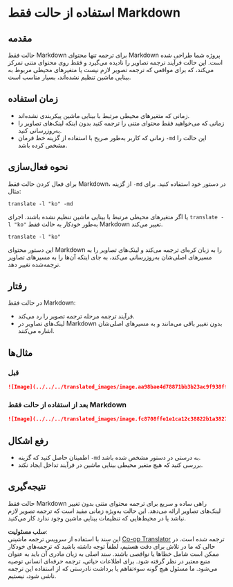 <!--
CO_OP_TRANSLATOR_METADATA:
{
  "original_hash": "9b1b247a8d0f1736459e0e9ede0d9c92",
  "translation_date": "2025-06-12T11:36:43+00:00",
  "source_file": "getting_started/markdown-only-mode.md",
  "language_code": "fa"
}
-->
# استفاده از حالت فقط Markdown

## مقدمه  
حالت فقط Markdown برای ترجمه تنها محتوای Markdown پروژه شما طراحی شده است. این حالت فرآیند ترجمه تصاویر را نادیده می‌گیرد و فقط روی محتوای متنی تمرکز می‌کند، که برای مواقعی که ترجمه تصویر لازم نیست یا متغیرهای محیطی مربوط به بینایی ماشین تنظیم نشده‌اند، بسیار مناسب است.

## زمان استفاده  
- زمانی که متغیرهای محیطی مرتبط با بینایی ماشین پیکربندی نشده‌اند.  
- زمانی که می‌خواهید فقط محتوای متنی را ترجمه کنید بدون اینکه لینک‌های تصاویر را به‌روزرسانی کنید.  
- زمانی که کاربر به‌طور صریح با استفاده از گزینه خط فرمان `-md` این حالت را مشخص کرده باشد.

## نحوه فعال‌سازی  
برای فعال کردن حالت فقط Markdown، از گزینه `-md` در دستور خود استفاده کنید. برای مثال:  
```
translate -l "ko" -md
```

یا اگر متغیرهای محیطی مرتبط با بینایی ماشین تنظیم نشده باشند. اجرای `translate -l "ko"` به‌طور خودکار به حالت فقط Markdown تغییر می‌کند.

```
translate -l "ko"
```

این دستور محتوای Markdown را به زبان کره‌ای ترجمه می‌کند و لینک‌های تصاویر را به مسیرهای اصلی‌شان به‌روزرسانی می‌کند، به جای اینکه آن‌ها را به مسیرهای تصاویر ترجمه‌شده تغییر دهد.

## رفتار  
در حالت فقط Markdown:  
- فرآیند ترجمه مرحله ترجمه تصویر را رد می‌کند.  
- لینک‌های تصاویر در Markdown بدون تغییر باقی می‌مانند و به مسیرهای اصلی‌شان اشاره می‌کنند.

## مثال‌ها  
### قبل  
```markdown
![Image](../../../translated_images/image.aa98bae4d78871bb3b23ac9f938ff86539da4cd6fb4c52dafedc4665135c3d61.fa.png)
```  
### بعد از استفاده از حالت فقط Markdown  
```markdown
![Image](../../../translated_images/image.fc8708ffe1e1ca12c38822b1a382726da4b232025d1daa8a50ab75c8635d0c4a.fa.png)
```

## رفع اشکال  
- اطمینان حاصل کنید که گزینه `-md` به درستی در دستور مشخص شده باشد.  
- بررسی کنید که هیچ متغیر محیطی بینایی ماشین در فرآیند تداخل ایجاد نکند.

## نتیجه‌گیری  
حالت فقط Markdown راهی ساده و سریع برای ترجمه محتوای متنی بدون تغییر لینک‌های تصاویر ارائه می‌دهد. این حالت به‌ویژه زمانی مفید است که ترجمه تصویر لازم نباشد یا در محیط‌هایی که تنظیمات بینایی ماشین وجود ندارد کار می‌کنید.

**سلب مسئولیت**:  
این سند با استفاده از سرویس ترجمه ماشینی [Co-op Translator](https://github.com/Azure/co-op-translator) ترجمه شده است. در حالی که ما در تلاش برای دقت هستیم، لطفاً توجه داشته باشید که ترجمه‌های خودکار ممکن است شامل خطاها یا نواقصی باشند. سند اصلی به زبان مادری آن باید به عنوان منبع معتبر در نظر گرفته شود. برای اطلاعات حیاتی، ترجمه حرفه‌ای انسانی توصیه می‌شود. ما مسئول هیچ گونه سوءتفاهم یا برداشت نادرستی که از استفاده این ترجمه ناشی شود، نیستیم.